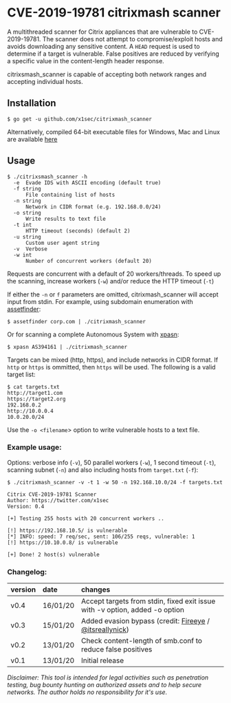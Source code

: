 # CVE-2019-19781 citrixmash scanner

A multithreaded scanner for Citrix appliances that are vulnerable to CVE-2019-19781.
The scanner does not attempt to compromise/exploit hosts and avoids downloading any sensitive content. A `HEAD` request is used to determine if a target is vulnerable. False positives are reduced by verifying a specific value in the content-length header response.

citrixsmash_scanner is capable of accepting both network ranges and accepting individual hosts. 

## Installation 
```
$ go get -u github.com/x1sec/citrixmash_scanner
```
Alternatively, compiled 64-bit executable files for Windows, Mac and Linux are available [here](https://github.com/x1sec/citrixmash_scanner/releases/)

## Usage
```
$ ./citrixsmash_scanner -h
  -e  Evade IDS with ASCII encoding (default true)
  -f string
      File containing list of hosts
  -n string
      Network in CIDR format (e.g. 192.168.0.0/24)
  -o string
      Write results to text file
  -t int
      HTTP timeout (seconds) (default 2)
  -u string
      Custom user agent string
  -v  Verbose
  -w int
      Number of concurrent workers (default 20)
```

Requests are concurrent with a default of 20 workers/threads. To speed up the scanning, increase workers (`-w`) and/or reduce the HTTP timeout (`-t`)

If either the `-n` or `f` parameters are omitted, citrixmash_scanner will accept input from stdin. 
For example, using subdomain enumeration with [assetfinder](https://github.com/tomnomnom/assetfinder):
```
$ assetfinder corp.com | ./citrixmash_scanner 
```

Or for scanning a complete Autonomous System with [xpasn](https://github.com/x1sec/xpasn):
```
$ xpasn AS394161 | ./citrixmash_scanner 
```

Targets can be mixed (http, https), and include networks in CIDR format. If `http` or `https` is ommitted, then `https` will be used. The following is a valid target list:
```
$ cat targets.txt
http://target1.com
https://target2.org
192.168.0.2
http://10.0.0.4
10.0.20.0/24
```

Use the `-o <filename`> option to write vulnerable hosts to a text file.

### Example usage:
Options: verbose info (`-v`), 50 parallel workers (`-w`), 1 second timeout (`-t`), scanning subnet (`-n`) and also including hosts from `target.txt` (`-f`):

```
$ ./citrixmash_scanner -v -t 1 -w 50 -n 192.168.10.0/24 -f targets.txt 

Citrix CVE-2019-19781 Scanner
Author: https://twitter.com/x1sec
Version: 0.4

[+] Testing 255 hosts with 20 concurrent workers ..

[!] https://192.168.10.5/ is vulnerable
[*] INFO: speed: 7 req/sec, sent: 106/255 reqs, vulnerable: 1
[!] https://10.10.0.8/ is vulnerable

[+] Done! 2 host(s) vulnerable
```

### Changelog:
| version | date | changes |
|:---|:---|:---|
| v0.4 | 16/01/20 | Accept targets from stdin, fixed exit issue with -v option, added -o option |
| v0.3 | 15/01/20 | Added evasion bypass (credit: [Fireeye](https://www.fireeye.com/blog/products-and-services/2020/01/rough-patch-promise-it-will-be-200-ok.html)  / [@itsreallynick](https://twitter.com/ItsReallyNick)) |
| v0.2 | 13/01/20 | Check content-length of smb.conf to reduce false positives |
| v0.1 | 13/01/20 | Initial release |


*Disclaimer: This tool is intended for legal activities such as penetration testing, bug bounty hunting on authorized assets and to help secure networks. The author holds no responsibility for it's use.*

